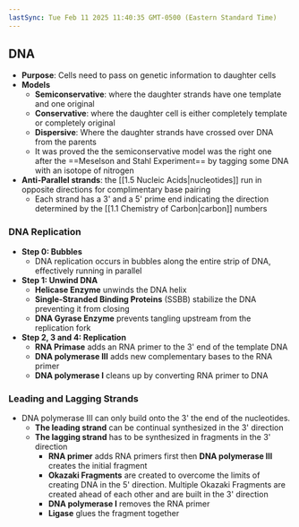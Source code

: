 ```yaml
---
lastSync: Tue Feb 11 2025 11:40:35 GMT-0500 (Eastern Standard Time)
---
```

## DNA
- **Purpose**: Cells need to pass on genetic information to daughter cells
- **Models**
	- **Semiconservative**: where the daughter strands have one template and one original
	- **Conservative**: where the daughter cell is either completely template or completely original
	- **Dispersive**: Where the daughter strands have crossed over DNA from the parents
	- It was proved the the semiconservative model was the right one after the ==Meselson and Stahl Experiment== by tagging some DNA with an isotope of nitrogen
- **Anti-Parallel strands**: the [[1.5 Nucleic Acids|nucleotides]] run in opposite directions for complimentary base pairing
	- Each strand has a 3' and a 5' prime end indicating the direction determined by the [[1.1 Chemistry of Carbon|carbon]] numbers
### DNA Replication
- **Step 0: Bubbles**
	- DNA replication occurs in bubbles along the entire strip of DNA, effectively running in parallel 
- **Step 1: Unwind DNA**
	- **Helicase Enzyme** unwinds the DNA helix
	- **Single-Stranded Binding Proteins** (SSBB) stabilize the DNA preventing it from closing
	- **DNA Gyrase Enzyme** prevents tangling upstream from the replication fork
- **Step 2, 3 and 4: Replication**
	- **RNA Primase** adds an RNA primer to the 3' end of the template DNA
	- **DNA polymerase III** adds new complementary bases to the RNA primer
	- **DNA polymerase I** cleans up by converting RNA primer to DNA
### Leading and Lagging Strands
- DNA polymerase III can only build onto the 3' the end of the nucleotides.
	- **The leading strand** can be continual synthesized in the 3' direction
	- **The lagging strand** has to be synthesized in fragments in the 3' direction
		- **RNA primer** adds RNA primers first then **DNA polymerase III** creates the initial fragment
		- **Okazaki Fragments** are created to overcome the limits of creating DNA in the 5' direction. Multiple Okazaki Fragments are created ahead of each other and are built in the 3' direction
		- **DNA polymerase I** removes the RNA primer
		- **Ligase** glues the fragment together